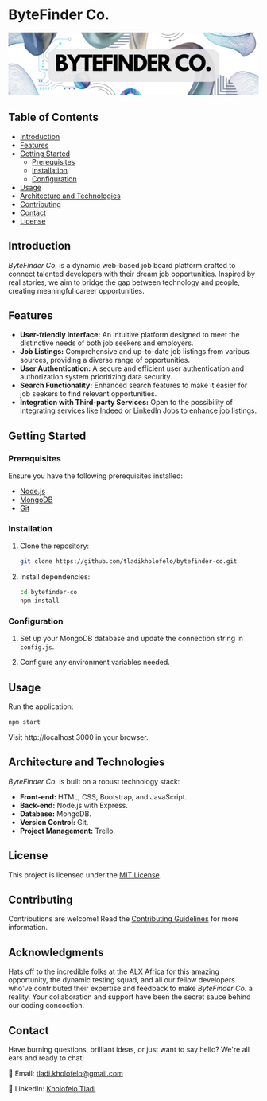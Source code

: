 # ByteFinder Co.

![ByteFinder Co. Logo](</public/bytefinder-banner.png>)

## Table of Contents
- [Introduction](#introduction)
- [Features](#features)
- [Getting Started](#getting-started)
  - [Prerequisites](#prerequisites)
  - [Installation](#installation)
  - [Configuration](#configuration)
- [Usage](#usage)
- [Architecture and Technologies](#architecture-and-technologies)
- [Contributing](#contributing)
- [Contact](#contact)
- [License](#license)

## Introduction

*ByteFinder Co.* is a dynamic web-based job board platform crafted to connect talented developers with their dream job opportunities. Inspired by real stories, we aim to bridge the gap between technology and people, creating meaningful career opportunities.

## Features

- **User-friendly Interface:** An intuitive platform designed to meet the distinctive needs of both job seekers and employers.
- **Job Listings:** Comprehensive and up-to-date job listings from various sources, providing a diverse range of opportunities.
- **User Authentication:** A secure and efficient user authentication and authorization system prioritizing data security.
- **Search Functionality:** Enhanced search features to make it easier for job seekers to find relevant opportunities.
- **Integration with Third-party Services:** Open to the possibility of integrating services like Indeed or LinkedIn Jobs to enhance job listings.

## Getting Started

### Prerequisites

Ensure you have the following prerequisites installed:

- [Node.js](https://nodejs.org/)
- [MongoDB](https://www.mongodb.com/)
- [Git](https://git-scm.com/)

### Installation

1. Clone the repository:

    ```bash
    git clone https://github.com/tladikholofelo/bytefinder-co.git
    ```

2. Install dependencies:

    ```bash
    cd bytefinder-co
    npm install
    ```

### Configuration

1. Set up your MongoDB database and update the connection string in `config.js`.

2. Configure any environment variables needed.

## Usage

Run the application:

```bash
npm start
```

Visit http://localhost:3000 in your browser.

## Architecture and Technologies
*ByteFinder Co.* is built on a robust technology stack:

- **Front-end:** HTML, CSS, Bootstrap, and JavaScript.
- **Back-end:** Node.js with Express.
- **Database:** MongoDB.
- **Version Control:** Git.
- **Project Management:** Trello.

## License
This project is licensed under the [MIT License](LICENSE).

## Contributing
Contributions are welcome! Read the [Contributing Guidelines](CONTRIBUTING.md) for more information.

## Acknowledgments
Hats off to the incredible folks at the [ALX Africa](https://www.alxafrica.com/) for this amazing opportunity, the dynamic testing squad, and all our fellow developers who've contributed their expertise and feedback to make *ByteFinder Co.* a reality. Your collaboration and support have been the secret sauce behind our coding concoction. 

## Contact
Have burning questions, brilliant ideas, or just want to say hello? We're all ears and ready to chat!

📧 Email: [tladi.kholofelo@gmail.com](mailto:tladi.kholofelo@gmail.com) 

🔗 LinkedIn: [Kholofelo Tladi](https://www.linkedin.com/in/kholofelotladi/)

